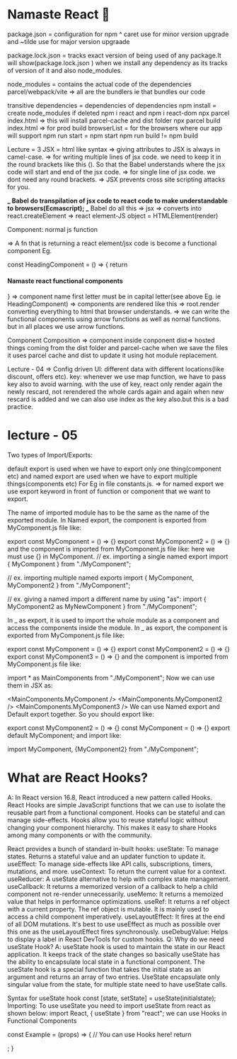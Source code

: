 # Namaste React 🚀

package.json = configuration for npm
^ caret use for minor version upgrade and ~tilde use for major version upgraade

package.lock.json = tracks exact version of being used of any package.It will show(package.lock.json ) when we install any dependency as its tracks of version of it and also node_modules.

node_modules = contains the actual code of the dependencies
parcel/webpack/vite => all are the bundlers ie that bundles our code

transitive dependencies = dependencies of dependencies
npm install = create node_modules if deleted
npm i react and npm i react-dom
npx parcel index.html => this will install parcel-cache and dist folder
npx parcel build index.html => for prod build
browserList = for the browsers where our app will support
npm run start = npm start
npm run build != npm build

Lecture = 3
JSX = html like syntax
=> giving attributes to JSX is always in camel-case.
=> for writing multiple lines of jsx code. we need to keep it in the round brackets like this (). So that the Babel understands where the jsx code will start and end of the jsx code.
=> for single line of jsx code. we dont need any round brackets.
=> JSX prevents cross site scripting attacks for you.

**_ Babel do transpilation of jsx code to react code to make understandable to browsers(Ecmascript);
_** Babel do all this => jsx => converts into react.createElement => react element-JS object = HTMLElement(render)

Component: normal js function

=> A fn that is returning a react element/jsx code is become a functional component Eg.

const HeadingComponent = () => {
return <h4>Namaste react functional components</h4>
}
=> component name first letter must be in capital letter(see above Eg. ie HeadingComponent)
=> components are rendered like this <HeadingComponent/>
=> root.render converting everything to html that browser understands.
=> we can write the functional components using arrow functions as well as nornal functions. but in all places we use arrow functions.

Component Composition => component inside conponent
dist=> hosted things coming from the dist folder and parcel-cache when we save the files it uses parcel cache and dist to update it using hot module replacement.

Lecture - 04
=> Config driven UI: different data with different locations(like discount, offers etc).
key: whenever we use map function, we have to pass key also to avoid warning. with the use of key, react only render again the newly rescard, not rerendered the whole cards again and again when new rescard is added and we can also use index as the key also.but this is a bad practice.

# lecture - 05

Two types of Import/Exports:

default export is used when we have to export only one thing(component etc) and named export are used when we have to export multiple things(components etc) For Eg in file constants.js.
=> for named export we use export keyword in front of function or component that we want to export.

The name of imported module has to be the same as the name of the exported module. In Named export, the component is exported from MyComponent.js file like:

export const MyComponent = () => {}
export const MyComponent2 = () => {}
and the component is imported from MyComponent.js file like: here we must use {} in MyComponent.
// ex. importing a single named export
import { MyComponent } from "./MyComponent";

// ex. importing multiple named exports
import { MyComponent, MyComponent2 } from "./MyComponent";

// ex. giving a named import a different name by using "as":
import { MyComponent2 as MyNewComponent } from "./MyComponent";

In _ as export, it is used to import the whole module as a component and access the components inside the module. In _ as export, the component is exported from MyComponent.js file like:

export const MyComponent = () => {}
export const MyComponent2 = () => {}
export const MyComponent3 = () => {}
and the component is imported from MyComponent.js file like:

import \* as MainComponents from "./MyComponent";
Now we can use them in JSX as:

<MainComponents.MyComponent />
<MainComponents.MyComponent2 />
<MainComponents.MyComponent3 />
We can use Named export and Default export together. So you should export like:

export const MyComponent2 = () => {}
const MyComponent = () => {}
export default MyComponent;
and import like:

import MyComponent, {MyComponent2} from "./MyComponent";

# What are React Hooks?

A: In React version 16.8, React introduced a new pattern called Hooks. React Hooks are simple JavaScript functions that we can use to isolate the reusable part from a functional component. Hooks can be stateful and can manage side-effects. Hooks allow you to reuse stateful logic without changing your component hierarchy. This makes it easy to share Hooks among many components or with the community.

React provides a bunch of standard in-built hooks:
useState: To manage states. Returns a stateful value and an updater function to update it.
useEffect: To manage side-effects like API calls, subscriptions, timers, mutations, and more.
useContext: To return the current value for a context.
useReducer: A useState alternative to help with complex state management.
useCallback: It returns a memorized version of a callback to help a child component not re-render unnecessarily.
useMemo: It returns a memoized value that helps in performance optimizations.
useRef: It returns a ref object with a current property. The ref object is mutable. It is mainly used to access a child component imperatively.
useLayoutEffect: It fires at the end of all DOM mutations. It's best to use useEffect as much as possible over this one as the useLayoutEffect fires synchronously.
useDebugValue: Helps to display a label in React DevTools for custom hooks.
Q: Why do we need useState Hook?
A: useState hook is used to maintain the state in our React application. It keeps track of the state changes so basically useState has the ability to encapsulate local state in a functional component. The useState hook is a special function that takes the initial state as an argument and returns an array of two entries. UseState encapsulate only singular value from the state, for multiple state need to have useState calls.

Syntax for useState hook
const [state, setState] = useState(initialstate);
Importing: To use useState you need to import useState from react as shown below:
import React, { useState } from "react";
we can use Hooks in Functional Components

const Example = (props) => {
// You can use Hooks here!
return <div />;
}
